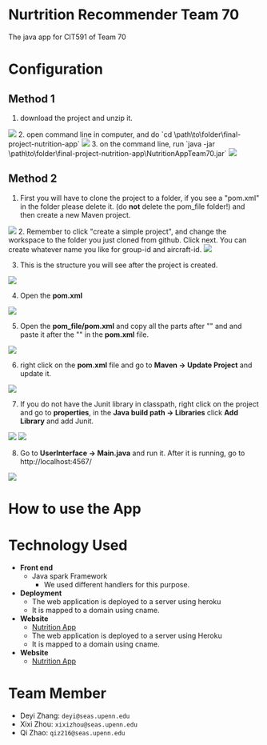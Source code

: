 # Nurtrition Recommender Team 70
The java app for CIT591 of Team 70

# Configuration
## Method 1
1. download the project and unzip it.
<img src='https://github.com/qiz216/sparkjavaproject/blob/master/images/Screenshot%20at%20Apr%2020%2020-50-52.png'>
2. open command line in computer, and do `cd \path\to\folder\final-project-nutrition-app`
<img src='https://github.com/qiz216/sparkjavaproject/blob/master/images/Screenshot%20at%20Apr%2020%2020-51-39.png'>
3. on the command line, run `java -jar \path\to\folder\final-project-nutrition-app\NutritionAppTeam70.jar`
<img src='https://github.com/qiz216/sparkjavaproject/blob/master/images/Screenshot%20at%20Apr%2020%2020-52-12.png'>

## Method 2
1. First you will have to clone the project to a folder, if you see a "pom.xml" in the folder please delete it. (do **not** delete the pom_file folder!) and then create a new Maven project.
<img src='https://github.com/qiz216/sparkjavaproject/blob/master/images/1.maven.png'>
2. Remember to click "create a simple project", and change the workspace to the folder you just cloned from github. Click next. You can create whatever name you like for group-id and aircraft-id.
<img src='https://github.com/qiz216/sparkjavaproject/blob/master/images/2.configure_maven.png'>

3. This is the structure you will see after the project is created.
<img src='https://github.com/qiz216/sparkjavaproject/blob/master/images/3.pomfile.png'>

4. Open the **pom.xml** 
<img src='https://github.com/qiz216/sparkjavaproject/blob/master/images/4.replacepom.png'>

5. Open the **pom_file/pom.xml** and copy all the parts after "<dependencies>" and and paste it after the "</version>" in the **pom.xml** file.
<img src='https://github.com/qiz216/sparkjavaproject/blob/master/images/5.copy.png'>

6. right click on the **pom.xml** file and go to **Maven -> Update Project** and update it.
<img src='https://github.com/qiz216/sparkjavaproject/blob/master/images/6.updatemaven.png'>

7. If you do not have the Junit library in classpath, right click on the project and go to **properties**, in the **Java build path -> Libraries** click **Add Library** and add Junit.
<img src='https://github.com/qiz216/sparkjavaproject/blob/master/images/7.enablejunit.png'>
<img src='https://github.com/qiz216/sparkjavaproject/blob/master/images/8.junit.png'>

8. Go to **UserInterface -> Main.java** and run it. After it is running, go to http://localhost:4567/
<img src='https://github.com/qiz216/sparkjavaproject/blob/master/images/9.runMain.png'>

# How to use the App

# Technology Used
- **Front end**
  - Java spark Framework
  	- We used different handlers for this purpose.
- **Deployment**
  - The web application is deployed to a server using heroku
  - It is mapped to a domain using cname.
- **Website**
  - <a href="http://www.qizhaolouis.com">Nutrition App</a>
  - The web application is deployed to a server using Heroku
  - It is mapped to a domain using cname.
- **Website**
  - <a href="http://www.qizhaolouis.com">Nutrition App</a>

# Team Member
- Deyi Zhang: `deyi@seas.upenn.edu`
- Xixi Zhou: `xixizhou@seas.upenn.edu`
- Qi Zhao: `qiz216@seas.upenn.edu`

